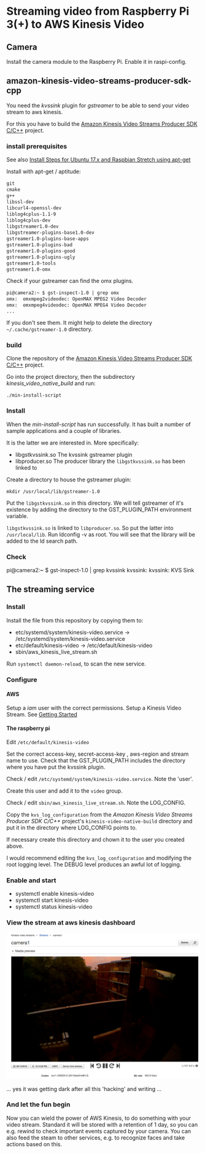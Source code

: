 # Streaming video from Raspberry Pi 3(+) to AWS Kinesis Video

## Camera

Install the camera module to the Raspberry Pi. Enable it in raspi-config.


## amazon-kinesis-video-streams-producer-sdk-cpp

You need the _kvssink_ plugin for _gstreamer_ to be able to send your video stream to aws kinesis.

For this you have to build the [Amazon Kinesis Video Streams Producer SDK C/C++](https://github.com/awslabs/amazon-kinesis-video-streams-producer-sdk-cpp) project.

### install prerequisites

See also [Install Steps for Ubuntu 17.x and Raspbian Stretch using apt-get](https://github.com/awslabs/amazon-kinesis-video-streams-producer-sdk-cpp/blob/master/install-instructions-linux.md#install-steps-for-ubuntu-17x-and-raspbian-stretch-using-apt-get)

Install with apt-get / aptitude:


```
git
cmake
g++
libssl-dev
libcurl4-openssl-dev
liblog4cplus-1.1-9
liblog4cplus-dev
libgstreamer1.0-dev
libgstreamer-plugins-base1.0-dev
gstreamer1.0-plugins-base-apps
gstreamer1.0-plugins-bad
gstreamer1.0-plugins-good
gstreamer1.0-plugins-ugly
gstreamer1.0-tools
gstreamer1.0-omx
```


Check if your gstreamer can find the omx plugins.

```
pi@camera2:~ $ gst-inspect-1.0 | grep omx
omx:  omxmpeg2videodec: OpenMAX MPEG2 Video Decoder
omx:  omxmpeg4videodec: OpenMAX MPEG4 Video Decoder
...
```
If you don't see them. It might help to delete the directory `~/.cache/gstreamer-1.0` directory.

### build

Clone the repository of the [Amazon Kinesis Video Streams Producer SDK C/C++](https://github.com/awslabs/amazon-kinesis-video-streams-producer-sdk-cpp) project.

Go into the project directory, then the subdirectory _kinesis_video_native_build_ and run:

```
./min-install-script
```


### Install

When the _min-install-script_ has run successfully. It has built a number of sample applications and a couple of libraries.

It is the latter we are interested in. More specifically:

* libgstkvssink.so The kvssink gstreamer plugin
* libproducer.so The producer library the `libgstkvssink.so` has been linked to

Create a directory to house the gstreamer plugin:

```
mkdir /usr/local/lib/gstreamer-1.0
```

Put the `libgstkvssink.so` in this directory. We will tell gstreamer of it's existence by adding the directory to the GST_PLUGIN_PATH environment variable.

`libgstkvssink.so` is linked to `libproducer.so`. So put the latter into `/usr/local/lib`. Run ldconfig -v as root. You will see that the library will be added to the ld search path.


### Check

pi@camera2:~ $ gst-inspect-1.0 | grep kvssink
kvssink:  kvssink: KVS Sink


## The streaming service

### Install

Install the file from this repository by copying them to:


* etc/systemd/system/kinesis-video.service -> /etc/systemd/system/kinesis-video.service
* etc/default/kinesis-video -> /etc/default/kinesis-video
* sbin/aws_kinesis_live_stream.sh

Run `systemctl daemon-reload`, to scan the new service.

### Configure

#### AWS

Setup a _iam_ user with the correct permissions. Setup a Kinesis Video Stream.
See [Getting Started](https://docs.aws.amazon.com/kinesisvideostreams/latest/dg/getting-started.html)


#### The raspberry pi

Edit `/etc/default/kinesis-video`

Set the correct access-key, secret-access-key , aws-region and stream name to use.
Check that the GST_PLUGIN_PATH includes the directory where you have put the kvssink plugin.

Check / edit `/etc/systemd/system/kinesis-video.service`. Note the 'user'.

Create this user and add it to the `video` group.

Check / edit `sbin/aws_kinesis_live_stream.sh`. Note the LOG_CONFIG.

Copy the `kvs_log_configuration` from the _Amazon Kinesis Video Streams Producer SDK C/C++_ project's `kinesis-video-native-build` directory and put it in the directory where LOG_CONFIG points to.

If necessary create this directory and chown it to the user you created above.

I would recommend editing the `kvs_log_configuration` and modifying the root logging level. The DEBUG level produces an awful lot of logging.


### Enable and start

* systemctl enable kinesis-video
* systemctl start kinesis-video
* systemctl status kinesis-video

### View the stream at aws kinesis dashboard

![awk-kinesis dashboard](aws-kinesis-dashboard.jpg)

... yes it was getting dark after all this 'hacking' and writing ...

### And let the fun begin

Now you can wield the power of AWS Kinesis, to do something with your video stream. Standard it will be stored with a retention of 1 day, so you can e.g. rewind to check important events captured by your camera. You can also feed the steam to other services, e.g. to recognize faces and take actions based on this.
